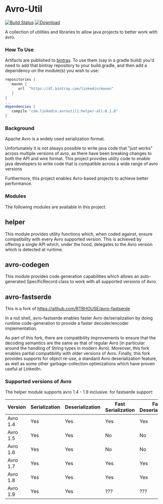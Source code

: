 Avro-Util
=========
[![Build Status](https://travis-ci.org/linkedin/avro-util.svg?branch=master)](https://travis-ci.org/linkedin/avro-util)
[![Download](https://api.bintray.com/packages/linkedin/maven/avro-util/images/download.svg)](https://bintray.com/linkedin/maven/avro-util/_latestVersion)

A collection of utilities and libraries to allow java projects to better work with avro.

### How To Use ###

Artifacts are published to [bintray](https://bintray.com/linkedin/maven/avro-util).
To use them (say in a gradle build) you'd need to add that bintray repository to your build.gradle, 
and then add a dependency on the module(s) you wish to use:

```gradle
repositories {
   maven {
      url  "https://dl.bintray.com/linkedin/maven"
   }
}
...
dependencies {
   compile "com.linkedin.avroutil1:helper-all:0.1.8"
}
```

### Background ###

Apache Avro is a widely used serialization format.

Unfortunately it is not always possible to write java code that "just works" 
across multiple versions of avro, as there have been breaking changes to both 
the API and wire format. This project provides utility code to enable java 
developers to write code that is compatible across a wide range of avro versions 

Furthermore, this project enables Avro-based projects to achieve better 
performance.

### Modules ###

The following modules are available in this project.

## helper ##

This module provides utility functions which, when coded against, ensure 
compatibility with every Avro supported version. This is achieved by offering 
a single API which, under the hood, delegates to the Avro version which is 
detected at runtime.

## avro-codegen ##

This module provides code generation capabilities which allows an auto-generated
SpecificRecord class to work with all supported versions of Avro.

## avro-fastserde ##

This is a fork of https://github.com/RTBHOUSE/avro-fastserde

In a nut shell, avro-fastserde enables faster Avro de/serialization by doing
runtime code-generation to provide a faster decoder/encoder implementation.

As part of this fork, there are compatibility improvements to ensure that the
decoding semantics are the same as that of regular Avro (in particular around
the handling of String types in modern Avro). Moreover, this fork enables 
partial compatibility with older versions of Avro. Finally, this fork provides
supports for object re-use, a standard Avro deserialization feature, as well
as some other garbage-collection optimizations which have proven useful at
LinkedIn.

### Supported versions of Avro ###

The helper module supports avro 1.4 - 1.9 inclusive. for fastserde support: 

| Version  | Serialization | Deserialization | Fast Serialization | Fast Deserialization |
| -------- | ------------- | --------------- | ------------------ | -------------------- |
| Avro 1.4 |      Yes      |      Yes        |      Yes           |      Yes             |
| Avro 1.5 |      Yes      |      Yes        |      No            |      No              |
| Avro 1.6 |      Yes      |      Yes        |      No            |      No              |
| Avro 1.7 |      Yes      |      Yes        |      Yes           |      Yes             |
| Avro 1.8 |      Yes      |      Yes        |      Yes           |      Yes             |
| Avro 1.9 |      Yes      |      Yes        |      ???           |      ???             |
